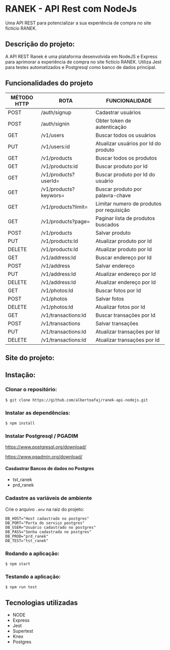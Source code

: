 # RANEK - API Rest com NodeJs

Uma API REST para potencializar a sua experiência de compra no site fictício RANEK.

## Descrição do projeto: 

A API REST Ranek é uma plataforma desenvolvida em NodeJS e Express para aprimorar a experiência de compra no site fictício RANEK. Utiliza Jest para testes automatizados e Postgresql como banco de dados principal. 

## Funcionalidades do projeto

| MÉTODO HTTP | ROTA | FUNCIONALIDADE |
|--- |--- |--- |
| POST | /auth/signup | Cadastrar usuários |
| POST | /auth/signin | Obter token de autenticação |
| GET | /v1/users | Buscar todos os usuários  |
| PUT | /v1/users:id | Atualizar usuários por Id do produto |
| GET | /v1/products | Buscar todos os produtos |
| GET | /v1/products:id | Buscar produto por Id |
| GET | /v1/products?userId= | Buscar produto por Id do usuário |
| GET | /v1/products?keywors= | Buscar produto por palavra-chave |
| GET | /v1/products?limit= | Limitar numero de produtos por requisição |
| GET | /v1/products?page= | Paginar lista de produtos buscados |
| POST | /v1/products | Salvar produto |
| PUT | /v1/products:Id | Atualizar produto por Id |
| DELETE | /v1/products:Id | Atualizar produto por Id |
| GET | /v1/address:Id | Buscar endereço por Id |
| POST | /v1/address | Salvar endereço |
| PUT | /v1/address:Id | Atualizar endereço por Id |
| DELETE | /v1/address:Id | Atualizar endereço por Id |
| GET | /v1/photos:Id | Buscar fotos por Id |
| POST | /v1/photos | Salvar fotos |
| DELETE | /v1/photos:Id | Atualizar fotos por Id |
| GET | /v1/transactions:Id | Buscar transações por Id |
| POST | /v1/transactions | Salvar transações |
| PUT | /v1/transactions:Id | Atualizar transações por Id |
| DELETE | /v1/transactions:Id | Atualizar transações por Id |
## Site do projeto:

## Instação:

### Clonar o repositório:
```
$ git clone https://github.com/albertoafaj/ranek-api-nodejs.git
```
### Instalar as dependências:
```
$ npm install
```
### Instalar Postgresql / PGADIM

https://www.postgresql.org/download/

https://www.pgadmin.org/download/

#### Casdastrar Bancos de dados no Postgres

* tst_ranek
* prd_ranek
   
### Cadastre as variáveis de ambiente

Crie o arquivo ```.env``` na raiz do projeto:
```
DB_HOST="Host cadastrado no postgres"
DB_PORT="Porta do serviço postgres"
DB_USER="Usuário cadastrado no postgres"
DB_PASS="Senha cadastrada no postgres"
DB_PROD="prd_ranek"
DB_TEST="tst_ranek"
```

### Rodando a aplicação:
```
$ npm start
```

### Testando a aplicação:
```
$ npm run test
```

## Tecnologias utilizadas

* NODE
* Express
* Jest
* Supertest
* Knex
* Postgres